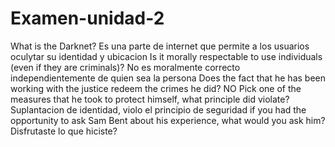 # Examen-unidad-2
What is the Darknet?
Es una parte de internet que permite a los usuarios oculytar su identidad y ubicacion
Is it morally respectable to use individuals (even if they are criminals)?
No es moralmente correcto independientemente de quien sea la persona
Does the fact that he has been working with the justice redeem the crimes he did?
NO
Pick one of the measures that he took to protect himself, what principle did violate?
Suplantacion de identidad, violo el principio de seguridad 
if you had the opportunity to ask Sam Bent about his experience, what would you ask him?
Disfrutaste lo que hiciste?
